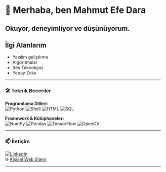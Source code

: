 # 👋 Merhaba, ben Mahmut Efe Dara

Okuyor, deneyimliyor ve düşünüyorum. 
---

## İlgi Alanlarım
- Yazılım geliştirme  
- Algoritmalar 
- Ses Teknolojisi
- Yapay Zeka

---

### 🛠️ Teknik Beceriler

**Programlama Dilleri:**  
![Python](https://img.shields.io/badge/Python-3776AB?style=flat&logo=python&logoColor=white)
![Shell](https://img.shields.io/badge/Shell-FFD500?style=flat&logo=gnu-bash&logoColor=black)
![HTML](https://img.shields.io/badge/HTML-E34F26?style=flat&logo=html5&logoColor=white)
![SQL](https://img.shields.io/badge/SQL-4479A1?style=flat&logo=postgresql&logoColor=white)

**Framework & Kütüphaneler:**  
![NumPy](https://img.shields.io/badge/Numpy-013243?style=flat&logo=numpy&logoColor=white)
![Pandas](https://img.shields.io/badge/Pandas-150458?style=flat&logo=pandas&logoColor=white)
![TensorFlow](https://img.shields.io/badge/TensorFlow-FF6F00?style=flat&logo=tensorflow&logoColor=white)
![OpenCV](https://img.shields.io/badge/OpenCV-5C3EE8?style=flat&logo=opencv&logoColor=white)

---

### 📫 İletişim
[![LinkedIn](https://img.shields.io/badge/LinkedIn-0077B5?style=flat&logo=linkedin&logoColor=white)](https://www.linkedin.com/in/mahmutefedara/)  
🌐 [Kişisel Web Sitem](http://www.efedara.com)

---
